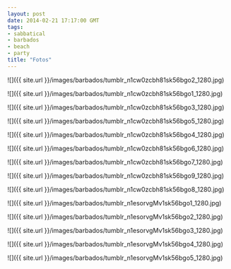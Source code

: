 ```yaml
---
layout: post
date: 2014-02-21 17:17:00 GMT
tags:
- sabbatical
- barbados
- beach
- party
title: "Fotos"
---
```

![]({{ site.url }}/images/barbados/tumblr_n1cw0zcbh81sk56bgo2_1280.jpg)

![]({{ site.url }}/images/barbados/tumblr_n1cw0zcbh81sk56bgo1_1280.jpg)

![]({{ site.url }}/images/barbados/tumblr_n1cw0zcbh81sk56bgo3_1280.jpg)

![]({{ site.url }}/images/barbados/tumblr_n1cw0zcbh81sk56bgo5_1280.jpg)

![]({{ site.url }}/images/barbados/tumblr_n1cw0zcbh81sk56bgo4_1280.jpg)

![]({{ site.url }}/images/barbados/tumblr_n1cw0zcbh81sk56bgo6_1280.jpg)

![]({{ site.url }}/images/barbados/tumblr_n1cw0zcbh81sk56bgo7_1280.jpg)

![]({{ site.url }}/images/barbados/tumblr_n1cw0zcbh81sk56bgo9_1280.jpg)

![]({{ site.url }}/images/barbados/tumblr_n1cw0zcbh81sk56bgo8_1280.jpg)

![]({{ site.url }}/images/barbados/tumblr_n1esorvgMv1sk56bgo1_1280.jpg)

![]({{ site.url }}/images/barbados/tumblr_n1esorvgMv1sk56bgo2_1280.jpg)

![]({{ site.url }}/images/barbados/tumblr_n1esorvgMv1sk56bgo3_1280.jpg)

![]({{ site.url }}/images/barbados/tumblr_n1esorvgMv1sk56bgo4_1280.jpg)

![]({{ site.url }}/images/barbados/tumblr_n1esorvgMv1sk56bgo5_1280.jpg)
